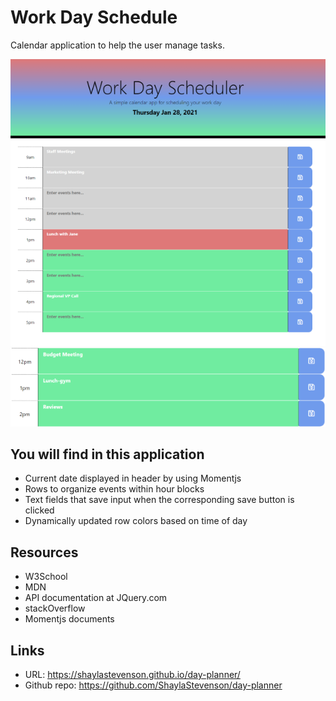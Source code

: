# Work Day Schedule
Calendar application to help the user manage tasks.

![planner demo](assets/images/planner-demo.png)
![zoomed demo](assets/images/zoomed-in-demo.png)

## You will find in this application
* Current date displayed in header by using Momentjs
* Rows to organize events within hour blocks
* Text fields that save input when the corresponding save button is clicked
* Dynamically updated row colors based on time of day



## Resources
* W3School
* MDN
* API documentation at JQuery.com
* stackOverflow
* Momentjs documents

## Links
* URL: https://shaylastevenson.github.io/day-planner/
* Github repo: https://github.com/ShaylaStevenson/day-planner
